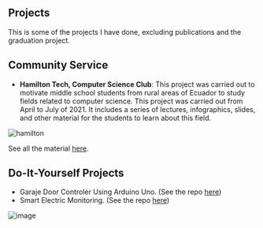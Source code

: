 ## Projects

This is some of the projects I have done, excluding publications and the graduation project. 

## Community Service

- **Hamilton Tech, Computer Science Club**: This project was carried out to motivate middle school students from rural areas of Ecuador to study fields related to computer science. This project was carried out from April to July of 2021. It includes a series of lectures, infographics, slides, and other material for the students to learn about this field.

![hamilton](https://user-images.githubusercontent.com/41920808/133958915-d320f543-91e9-434f-b630-e02133475ee3.png)

See all the material [here](https://drive.google.com/drive/folders/1IIVDrDN_sKI9-Mv1zVcyPokyF-0s6on2?usp=sharing).


## Do-It-Yourself Projects

- Garaje Door Controler Using Arduino Uno. (See the repo [here](https://github.com/hector6298/Wifi-Garage-Door-Controller))
- Smart Electric Monitoring. (See the repo [here](https://github.com/hector6298/smart_electric_monitoring))

![image](https://user-images.githubusercontent.com/41920808/133958963-2c8b24ff-6c32-496a-a2a4-223c093e42e8.png)
